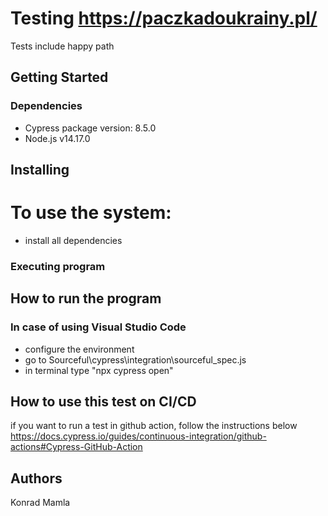 # Testing https://paczkadoukrainy.pl/ 

Tests include happy path

## Getting Started

### Dependencies

* Cypress package version: 8.5.0 
* Node.js v14.17.0   

## Installing

# To use the system:
* install all dependencies

### Executing program

## How to run the program
### In case of using Visual Studio Code
* configure the environment
* go to Sourceful\cypress\integration\sourceful_spec.js
* in terminal type "npx cypress open"

## How to use this test on CI/CD
if you want to run a test in github action, follow the instructions below
https://docs.cypress.io/guides/continuous-integration/github-actions#Cypress-GitHub-Action

## Authors
Konrad Mamla
